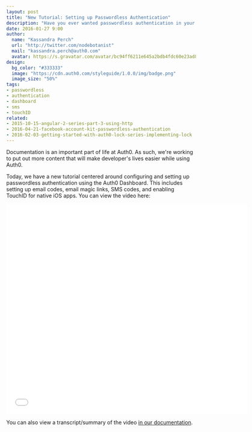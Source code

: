 ```yaml
---
layout: post
title: "New Tutorial: Setting up Passwordless Authentication"
description: "Have you ever wanted passwordless authentication in your Auth0 app? This post and screencast show you how to set those up in the Auth0 Dashboard."
date: 2016-01-27 9:00
author: 
  name: "Kassandra Perch"
  url: "http://twitter.com/nodebotanist"
  mail: "kassandra.perch@auth0.com"
  avatar: https://s.gravatar.com/avatar/bc94ff6211e645a2bdb4fdc60e23ad85.jpg?s=200
design: 
  bg_color: "#333333"
  image: "https://cdn.auth0.com/styleguide/1.0.0/img/badge.png"
  image_size: "50%"
tags: 
- passwordless
- authentication
- dashboard
- sms
- touchID
related:
- 2015-10-15-angular-2-series-part-3-using-http
- 2016-04-21-facebook-account-kit-passwordless-authentication
- 2016-02-03-getting-started-with-auth0-lock-series-implementing-lock
---
```


Documentation is an important part of life at Auth0. As such, we're working to put out more content that will make developer's lives easier while using Auth0.

Today, we have a new tutorial centered around configuring and setting up passwordless authentication using the Auth0 Dashboard. This includes setting up email codes, email magic links, SMS codes, and enabling TouchID for native iOS apps. You can view the video here:

<iframe src="//fast.wistia.net/embed/iframe/16n16z2ac9" allowtransparency="true" frameborder="0" scrolling="no" class="wistia_embed" name="wistia_embed" allowfullscreen mozallowfullscreen webkitallowfullscreen oallowfullscreen msallowfullscreen width="640" height="558"></iframe>
<script src="//fast.wistia.net/assets/external/E-v1.js" async></script>

You can also view a transcript/summary of the video [in our documentation](https://auth0.com/video-tutorials/passwordless-authentication/passwordless-authentication).
